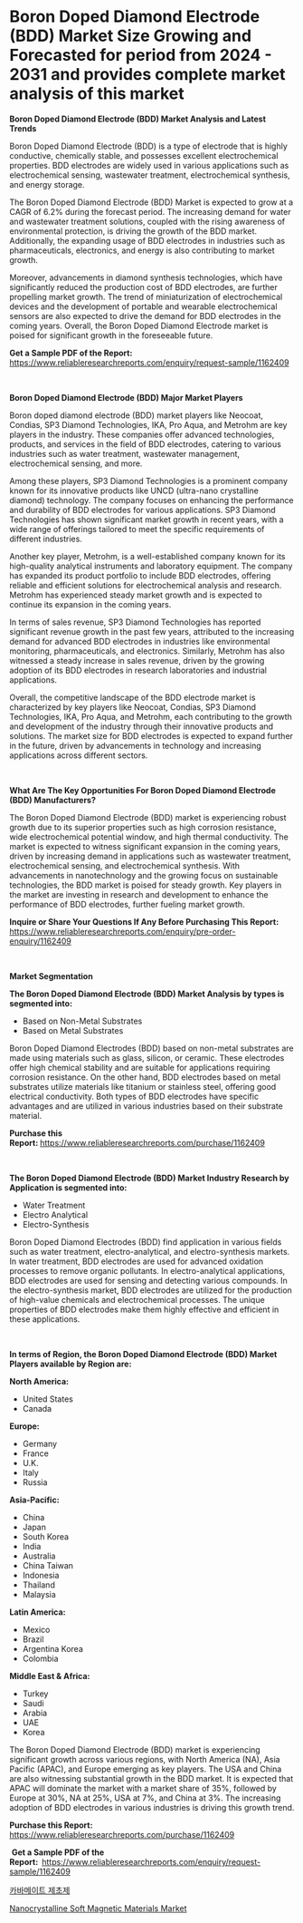 <p><h1>Boron Doped Diamond Electrode (BDD) Market Size Growing and Forecasted for period from 2024 - 2031 and provides complete market analysis of this market</h1></p><p><strong>Boron Doped Diamond Electrode (BDD) Market Analysis and Latest Trends</strong></p>
<p><p>Boron Doped Diamond Electrode (BDD) is a type of electrode that is highly conductive, chemically stable, and possesses excellent electrochemical properties. BDD electrodes are widely used in various applications such as electrochemical sensing, wastewater treatment, electrochemical synthesis, and energy storage.</p><p>The Boron Doped Diamond Electrode (BDD) Market is expected to grow at a CAGR of 6.2% during the forecast period. The increasing demand for water and wastewater treatment solutions, coupled with the rising awareness of environmental protection, is driving the growth of the BDD market. Additionally, the expanding usage of BDD electrodes in industries such as pharmaceuticals, electronics, and energy is also contributing to market growth.</p><p>Moreover, advancements in diamond synthesis technologies, which have significantly reduced the production cost of BDD electrodes, are further propelling market growth. The trend of miniaturization of electrochemical devices and the development of portable and wearable electrochemical sensors are also expected to drive the demand for BDD electrodes in the coming years. Overall, the Boron Doped Diamond Electrode market is poised for significant growth in the foreseeable future.</p></p>
<p><strong>Get a Sample PDF of the Report:&nbsp;</strong> <a href="https://www.reliableresearchreports.com/enquiry/request-sample/1162409">https://www.reliableresearchreports.com/enquiry/request-sample/1162409</a></p>
<p>&nbsp;</p>
<p><strong>Boron Doped Diamond Electrode (BDD) Major Market Players</strong></p>
<p><p>Boron doped diamond electrode (BDD) market players like Neocoat, Condias, SP3 Diamond Technologies, IKA, Pro Aqua, and Metrohm are key players in the industry. These companies offer advanced technologies, products, and services in the field of BDD electrodes, catering to various industries such as water treatment, wastewater management, electrochemical sensing, and more.</p><p>Among these players, SP3 Diamond Technologies is a prominent company known for its innovative products like UNCD (ultra-nano crystalline diamond) technology. The company focuses on enhancing the performance and durability of BDD electrodes for various applications. SP3 Diamond Technologies has shown significant market growth in recent years, with a wide range of offerings tailored to meet the specific requirements of different industries.</p><p>Another key player, Metrohm, is a well-established company known for its high-quality analytical instruments and laboratory equipment. The company has expanded its product portfolio to include BDD electrodes, offering reliable and efficient solutions for electrochemical analysis and research. Metrohm has experienced steady market growth and is expected to continue its expansion in the coming years.</p><p>In terms of sales revenue, SP3 Diamond Technologies has reported significant revenue growth in the past few years, attributed to the increasing demand for advanced BDD electrodes in industries like environmental monitoring, pharmaceuticals, and electronics. Similarly, Metrohm has also witnessed a steady increase in sales revenue, driven by the growing adoption of its BDD electrodes in research laboratories and industrial applications.</p><p>Overall, the competitive landscape of the BDD electrode market is characterized by key players like Neocoat, Condias, SP3 Diamond Technologies, IKA, Pro Aqua, and Metrohm, each contributing to the growth and development of the industry through their innovative products and solutions. The market size for BDD electrodes is expected to expand further in the future, driven by advancements in technology and increasing applications across different sectors.</p></p>
<p>&nbsp;</p>
<p><strong>What Are The Key Opportunities For Boron Doped Diamond Electrode (BDD) Manufacturers?</strong></p>
<p><p>The Boron Doped Diamond Electrode (BDD) market is experiencing robust growth due to its superior properties such as high corrosion resistance, wide electrochemical potential window, and high thermal conductivity. The market is expected to witness significant expansion in the coming years, driven by increasing demand in applications such as wastewater treatment, electrochemical sensing, and electrochemical synthesis. With advancements in nanotechnology and the growing focus on sustainable technologies, the BDD market is poised for steady growth. Key players in the market are investing in research and development to enhance the performance of BDD electrodes, further fueling market growth.</p></p>
<p><strong>Inquire or Share Your Questions If Any Before Purchasing This Report:</strong> <a href="https://www.reliableresearchreports.com/enquiry/pre-order-enquiry/1162409">https://www.reliableresearchreports.com/enquiry/pre-order-enquiry/1162409</a></p>
<p>&nbsp;</p>
<p><strong>Market Segmentation</strong></p>
<p><strong>The Boron Doped Diamond Electrode (BDD) Market Analysis by types is segmented into:</strong></p>
<p><ul><li>Based on Non-Metal Substrates</li><li>Based on Metal Substrates</li></ul></p>
<p><p>Boron Doped Diamond Electrodes (BDD) based on non-metal substrates are made using materials such as glass, silicon, or ceramic. These electrodes offer high chemical stability and are suitable for applications requiring corrosion resistance. On the other hand, BDD electrodes based on metal substrates utilize materials like titanium or stainless steel, offering good electrical conductivity. Both types of BDD electrodes have specific advantages and are utilized in various industries based on their substrate material.</p></p>
<p><strong>Purchase this Report:&nbsp;</strong><a href="https://www.reliableresearchreports.com/purchase/1162409">https://www.reliableresearchreports.com/purchase/1162409</a></p>
<p>&nbsp;</p>
<p><strong>The Boron Doped Diamond Electrode (BDD) Market Industry Research by Application is segmented into:</strong></p>
<p><ul><li>Water Treatment</li><li>Electro Analytical</li><li>Electro-Synthesis</li></ul></p>
<p><p>Boron Doped Diamond Electrodes (BDD) find application in various fields such as water treatment, electro-analytical, and electro-synthesis markets. In water treatment, BDD electrodes are used for advanced oxidation processes to remove organic pollutants. In electro-analytical applications, BDD electrodes are used for sensing and detecting various compounds. In the electro-synthesis market, BDD electrodes are utilized for the production of high-value chemicals and electrochemical processes. The unique properties of BDD electrodes make them highly effective and efficient in these applications.</p></p>
<p>&nbsp;</p>
<p><strong>In terms of Region, the Boron Doped Diamond Electrode (BDD) Market Players available by Region are:</strong></p>
<p>
    <p> <strong> North America: </strong>
        <ul>
            <li>United States</li>
            <li>Canada</li>
        </ul>
        </p> 
    <p> <strong> Europe: </strong>
        <ul>
            <li>Germany</li>
            <li>France</li>
            <li>U.K.</li>
            <li>Italy</li>
            <li>Russia</li>
        </ul>
        </p> 
    <p> <strong> Asia-Pacific: </strong>
        <ul>
            <li>China</li>
            <li>Japan</li>
            <li>South Korea</li>
            <li>India</li>
            <li>Australia</li>
            <li>China Taiwan</li>
            <li>Indonesia</li>
            <li>Thailand</li>
            <li>Malaysia</li>
        </ul>
        </p> 
    <p> <strong> Latin America: </strong>
        <ul>
            <li>Mexico</li>
            <li>Brazil</li>
            <li>Argentina Korea</li>
            <li>Colombia</li>
        </ul>
        </p> 
    <p> <strong> Middle East & Africa: </strong>
        <ul>
            <li>Turkey</li>
            <li>Saudi</li>
            <li>Arabia</li>
            <li>UAE</li>
            <li>Korea</li>
        </ul>
    </p>
    </p>
<p><p>The Boron Doped Diamond Electrode (BDD) market is experiencing significant growth across various regions, with North America (NA), Asia Pacific (APAC), and Europe emerging as key players. The USA and China are also witnessing substantial growth in the BDD market. It is expected that APAC will dominate the market with a market share of 35%, followed by Europe at 30%, NA at 25%, USA at 7%, and China at 3%. The increasing adoption of BDD electrodes in various industries is driving this growth trend.</p></p>
<p><strong>Purchase this Report: </strong><a href="https://www.reliableresearchreports.com/purchase/1162409">https://www.reliableresearchreports.com/purchase/1162409</a></p>
<p>&nbsp;<strong>Get a Sample PDF of the Report:&nbsp;&nbsp;</strong><a href="https://www.reliableresearchreports.com/enquiry/request-sample/1162409">https://www.reliableresearchreports.com/enquiry/request-sample/1162409</a></p>
<p><strong></strong></p>
<p><p><a href="https://github.com/hxzi07639916/Market-Research-Report-List-1/blob/main/285611112011.md">카바메이트 제초제</a></p><p><a href="https://woozy-pyroraptor-a1f.notion.site/Insights-into-Nanocrystalline-Soft-Magnetic-Materials-Market-Size-Analysing-Market-Share-Trends-a-14b6349c13aa456e8674034e0f54b5c4">Nanocrystalline Soft Magnetic Materials Market</a></p></p>